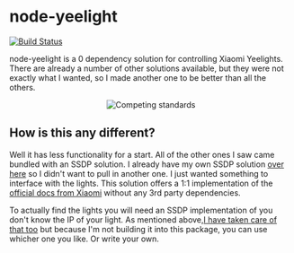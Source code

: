 # node-yeelight
[![Build Status](https://travis-ci.org/cpave3/node-yeelight.svg?branch=master)](https://travis-ci.org/cpave3/node-yeelight)

node-yeelight is a 0 dependency solution for controlling Xiaomi Yeelights. There are already a number of other solutions 
available, but they were not exactly what I wanted, so I made another one to be better than all the others.

<p align="center">
  <!-- Why isn't there Markdown for centered images? -->
  <img src="https://imgs.xkcd.com/comics/standards.png" alt="Competing standards">
</p>


## How is this any different?

Well it has less functionality for a start. All of the other ones I saw came bundled with an SSDP solution. I already have my own SSDP solution [over here](https://github.com/cpave3/node-ssdp) so I didn't want to pull in another one. I just wanted something to interface with the lights. This solution offers a 1:1 implementation of the [official docs from Xiaomi](http://www.yeelight.com/download/Yeelight_Inter-Operation_Spec.pdf) without any 3rd party dependencies.

To actually find the lights you will need an SSDP implementation of you don't know the IP of your light. As mentioned above,[I have taken care of that too](https://github.com/cpave3/node-ssdp) but because I'm not building it into this package, you can use whicher one you like. Or write your own. 